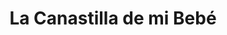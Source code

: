 ---
title: "La Canastilla de mi Bebé"
url: /sevilla/la-canastilla-de-mi-bebe/
shop: artículos para bebés
---